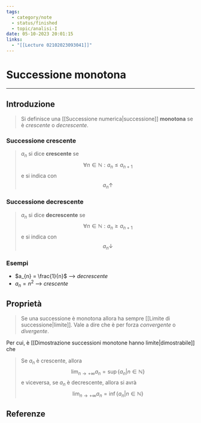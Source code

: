 ```yaml
---
tags:
  - category/note
  - status/finished
  - topic/analisi-I
date: 05-10-2023 20:01:15
links:
  - "[[Lecture 02102023093041]]"
---
```

# Successione monotona
---
## Introduzione
> Si definisce una [[Successione numerica|successione]] **monotona** se è _crescente_ o _decrescente_.

### Successione crescente
> $a_{n}$ si dice **crescente** se
> $$\forall n \in \mathbb{N} : a_{n} \leq a_{n+1}$$
> e si indica con
> $$a_{n} \uparrow$$

### Successione decrescente
> $a_{n}$ si dice **decrescente** se
> $$\forall n \in \mathbb{N} : a_{n} \geq a_{n+1}$$
> e si indica con
> $$a_{n} \downarrow$$

### Esempi
- $a_{n} = \frac{1}{n}$ --> _decrescente_
- $a_{n} = n^{2}$ --> _crescente_

## Proprietà
> Se una successione è monotona allora ha sempre [[Limite di successione|limite]]. Vale a dire che è per forza _convergente_ o _divergente_.

Per cui, è [[Dimostrazione successioni monotone hanno limite|dimostrabile]] che
> Se $a_{n}$ è crescente, allora
> $$\lim_{n \to +\infty} a_{n} = \sup\{a_{n} | n \in \mathbb{N}\}$$
> e viceversa, se $a_{n}$ è decrescente, allora si avrà
> $$\lim_{n \to +\infty} a_{n} = \inf\{a_{n} | n \in \mathbb{N}\}$$

## Referenze